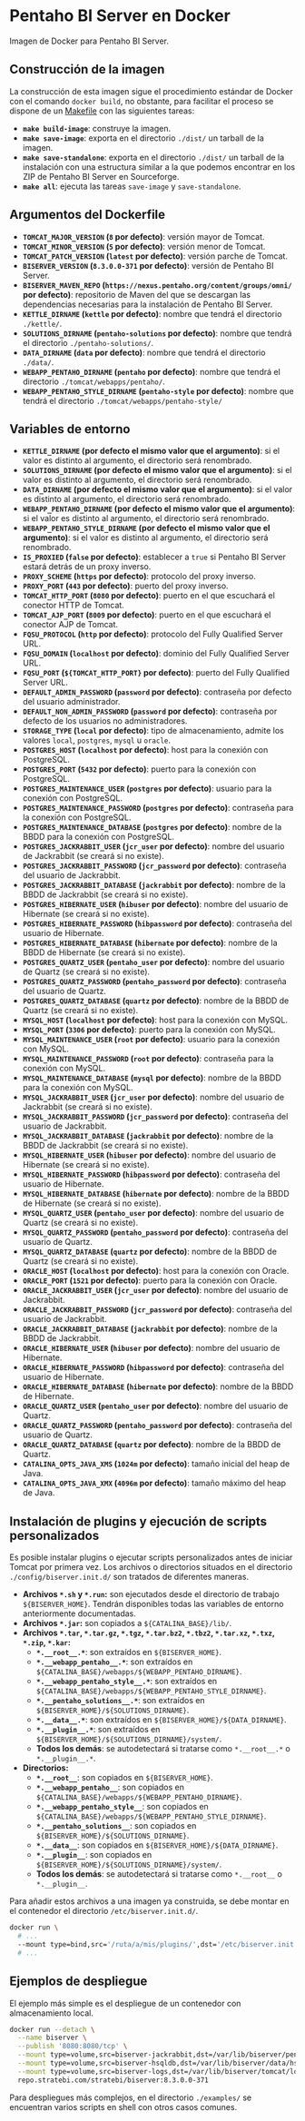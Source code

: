 # Pentaho BI Server en Docker

Imagen de Docker para Pentaho BI Server.

## Construcción de la imagen

La construcción de esta imagen sigue el procedimiento estándar de Docker con el comando `docker build`, no obstante, para facilitar el proceso se
dispone de un [Makefile](https://en.wikipedia.org/wiki/Makefile) con las siguientes tareas:

 * **`make build-image`**: construye la imagen.
 * **`make save-image`**: exporta en el directorio `./dist/` un tarball de la imagen.
 * **`make save-standalone`**: exporta en el directorio `./dist/` un tarball de la instalación con una estructura similar a la que podemos encontrar
   en los ZIP de Pentaho BI Server en Sourceforge.
 * **`make all`**: ejecuta las tareas `save-image` y `save-standalone`.

## Argumentos del Dockerfile

 * **`TOMCAT_MAJOR_VERSION` (`8` por defecto)**: versión mayor de Tomcat.
 * **`TOMCAT_MINOR_VERSION` (`5` por defecto)**: versión menor de Tomcat.
 * **`TOMCAT_PATCH_VERSION` (`latest` por defecto)**: versión parche de Tomcat.
 * **`BISERVER_VERSION` (`8.3.0.0-371` por defecto)**: versión de Pentaho BI Server.
 * **`BISERVER_MAVEN_REPO` (`https://nexus.pentaho.org/content/groups/omni/` por defecto)**: repositorio de Maven del que se descargan las
   dependencias necesarias para la instalación de Pentaho BI Server.
 * **`KETTLE_DIRNAME` (`kettle` por defecto)**: nombre que tendrá el directorio `./kettle/`.
 * **`SOLUTIONS_DIRNAME` (`pentaho-solutions` por defecto)**: nombre que tendrá el directorio `./pentaho-solutions/`.
 * **`DATA_DIRNAME` (`data` por defecto)**: nombre que tendrá el directorio `./data/`.
 * **`WEBAPP_PENTAHO_DIRNAME` (`pentaho` por defecto)**: nombre que tendrá el directorio `./tomcat/webapps/pentaho/`.
 * **`WEBAPP_PENTAHO_STYLE_DIRNAME` (`pentaho-style` por defecto)**: nombre que tendrá el directorio `./tomcat/webapps/pentaho-style/`

## Variables de entorno

 * **`KETTLE_DIRNAME` (por defecto el mismo valor que el argumento)**: si el valor es distinto al argumento, el directorio será renombrado.
 * **`SOLUTIONS_DIRNAME` (por defecto el mismo valor que el argumento)**: si el valor es distinto al argumento, el directorio será renombrado.
 * **`DATA_DIRNAME` (por defecto el mismo valor que el argumento)**: si el valor es distinto al argumento, el directorio será renombrado.
 * **`WEBAPP_PENTAHO_DIRNAME` (por defecto el mismo valor que el argumento)**: si el valor es distinto al argumento, el directorio será renombrado.
 * **`WEBAPP_PENTAHO_STYLE_DIRNAME` (por defecto el mismo valor que el argumento)**: si el valor es distinto al argumento, el directorio será
   renombrado.
 * **`IS_PROXIED` (`false` por defecto)**: establecer a `true` si Pentaho BI Server estará detrás de un proxy inverso.
 * **`PROXY_SCHEME` (`https` por defecto)**: protocolo del proxy inverso.
 * **`PROXY_PORT` (`443` por defecto)**: puerto del proxy inverso.
 * **`TOMCAT_HTTP_PORT` (`8080` por defecto)**: puerto en el que escuchará el conector HTTP de Tomcat.
 * **`TOMCAT_AJP_PORT` (`8009` por defecto)**: puerto en el que escuchará el conector AJP de Tomcat.
 * **`FQSU_PROTOCOL` (`http` por defecto)**: protocolo del Fully Qualified Server URL.
 * **`FQSU_DOMAIN` (`localhost` por defecto)**: dominio del Fully Qualified Server URL.
 * **`FQSU_PORT` (`${TOMCAT_HTTP_PORT}` por defecto)**: puerto del Fully Qualified Server URL.
 * **`DEFAULT_ADMIN_PASSWORD` (`password` por defecto)**: contraseña por defecto del usuario administrador.
 * **`DEFAULT_NON_ADMIN_PASSWORD` (`password` por defecto)**: contraseña por defecto de los usuarios no administradores.
 * **`STORAGE_TYPE` (`local` por defecto)**: tipo de almacenamiento, admite los valores `local`, `postgres`, `mysql` u `oracle`.
 * **`POSTGRES_HOST` (`localhost` por defecto)**: host para la conexión con PostgreSQL.
 * **`POSTGRES_PORT` (`5432` por defecto)**: puerto para la conexión con PostgreSQL.
 * **`POSTGRES_MAINTENANCE_USER` (`postgres` por defecto)**: usuario para la conexión con PostgreSQL.
 * **`POSTGRES_MAINTENANCE_PASSWORD` (`postgres` por defecto)**: contraseña para la conexión con PostgreSQL.
 * **`POSTGRES_MAINTENANCE_DATABASE` (`postgres` por defecto)**: nombre de la BBDD para la conexión con PostgreSQL.
 * **`POSTGRES_JACKRABBIT_USER` (`jcr_user` por defecto)**: nombre del usuario de Jackrabbit (se creará si no existe).
 * **`POSTGRES_JACKRABBIT_PASSWORD` (`jcr_password` por defecto)**: contraseña del usuario de Jackrabbit.
 * **`POSTGRES_JACKRABBIT_DATABASE` (`jackrabbit` por defecto)**: nombre de la BBDD de Jackrabbit (se creará si no existe).
 * **`POSTGRES_HIBERNATE_USER` (`hibuser` por defecto)**: nombre del usuario de Hibernate (se creará si no existe).
 * **`POSTGRES_HIBERNATE_PASSWORD` (`hibpassword` por defecto)**: contraseña del usuario de Hibernate.
 * **`POSTGRES_HIBERNATE_DATABASE` (`hibernate` por defecto)**: nombre de la BBDD de Hibernate (se creará si no existe).
 * **`POSTGRES_QUARTZ_USER` (`pentaho_user` por defecto)**: nombre del usuario de Quartz (se creará si no existe).
 * **`POSTGRES_QUARTZ_PASSWORD` (`pentaho_password` por defecto)**: contraseña del usuario de Quartz.
 * **`POSTGRES_QUARTZ_DATABASE` (`quartz` por defecto)**: nombre de la BBDD de Quartz (se creará si no existe).
 * **`MYSQL_HOST` (`localhost` por defecto)**: host para la conexión con MySQL.
 * **`MYSQL_PORT` (`3306` por defecto)**: puerto para la conexión con MySQL.
 * **`MYSQL_MAINTENANCE_USER` (`root` por defecto)**: usuario para la conexión con MySQL.
 * **`MYSQL_MAINTENANCE_PASSWORD` (`root` por defecto)**: contraseña para la conexión con MySQL.
 * **`MYSQL_MAINTENANCE_DATABASE` (`mysql` por defecto)**: nombre de la BBDD para la conexión con MySQL.
 * **`MYSQL_JACKRABBIT_USER` (`jcr_user` por defecto)**: nombre del usuario de Jackrabbit (se creará si no existe).
 * **`MYSQL_JACKRABBIT_PASSWORD` (`jcr_password` por defecto)**: contraseña del usuario de Jackrabbit.
 * **`MYSQL_JACKRABBIT_DATABASE` (`jackrabbit` por defecto)**: nombre de la BBDD de Jackrabbit (se creará si no existe).
 * **`MYSQL_HIBERNATE_USER` (`hibuser` por defecto)**: nombre del usuario de Hibernate (se creará si no existe).
 * **`MYSQL_HIBERNATE_PASSWORD` (`hibpassword` por defecto)**: contraseña del usuario de Hibernate.
 * **`MYSQL_HIBERNATE_DATABASE` (`hibernate` por defecto)**: nombre de la BBDD de Hibernate (se creará si no existe).
 * **`MYSQL_QUARTZ_USER` (`pentaho_user` por defecto)**: nombre del usuario de Quartz (se creará si no existe).
 * **`MYSQL_QUARTZ_PASSWORD` (`pentaho_password` por defecto)**: contraseña del usuario de Quartz.
 * **`MYSQL_QUARTZ_DATABASE` (`quartz` por defecto)**: nombre de la BBDD de Quartz (se creará si no existe).
 * **`ORACLE_HOST` (`localhost` por defecto)**: host para la conexión con Oracle.
 * **`ORACLE_PORT` (`1521` por defecto)**: puerto para la conexión con Oracle.
 * **`ORACLE_JACKRABBIT_USER` (`jcr_user` por defecto)**: nombre del usuario de Jackrabbit.
 * **`ORACLE_JACKRABBIT_PASSWORD` (`jcr_password` por defecto)**: contraseña del usuario de Jackrabbit.
 * **`ORACLE_JACKRABBIT_DATABASE` (`jackrabbit` por defecto)**: nombre de la BBDD de Jackrabbit.
 * **`ORACLE_HIBERNATE_USER` (`hibuser` por defecto)**: nombre del usuario de Hibernate.
 * **`ORACLE_HIBERNATE_PASSWORD` (`hibpassword` por defecto)**: contraseña del usuario de Hibernate.
 * **`ORACLE_HIBERNATE_DATABASE` (`hibernate` por defecto)**: nombre de la BBDD de Hibernate.
 * **`ORACLE_QUARTZ_USER` (`pentaho_user` por defecto)**: nombre del usuario de Quartz.
 * **`ORACLE_QUARTZ_PASSWORD` (`pentaho_password` por defecto)**: contraseña del usuario de Quartz.
 * **`ORACLE_QUARTZ_DATABASE` (`quartz` por defecto)**: nombre de la BBDD de Quartz.
 * **`CATALINA_OPTS_JAVA_XMS` (`1024m` por defecto)**: tamaño inicial del heap de Java.
 * **`CATALINA_OPTS_JAVA_XMX` (`4096m` por defecto)**: tamaño máximo del heap de Java.

## Instalación de plugins y ejecución de scripts personalizados

Es posible instalar plugins o ejecutar scripts personalizados antes de iniciar Tomcat por primera vez. Los archivos o directorios situados en el
directorio `./config/biserver.init.d/` son tratados de diferentes maneras.

 * **Archivos `*.sh` y `*.run`:** son ejecutados desde el directorio de trabajo `${BISERVER_HOME}`. Tendrán disponibles todas las variables de entorno
   anteriormente documentadas.
 * **Archivos `*.jar`:** son copiados a `${CATALINA_BASE}/lib/`.
 * **Archivos `*.tar`, `*.tar.gz`, `*.tgz`, `*.tar.bz2`, `*.tbz2`, `*.tar.xz`, `*.txz`, `*.zip`, `*.kar`:**
   * **`*.__root__.*`**: son extraídos en `${BISERVER_HOME}`.
   * **`*.__webapp_pentaho__.*`**: son extraídos en `${CATALINA_BASE}/webapps/${WEBAPP_PENTAHO_DIRNAME}`.
   * **`*.__webapp_pentaho_style__.*`**: son extraídos en `${CATALINA_BASE}/webapps/${WEBAPP_PENTAHO_STYLE_DIRNAME}`.
   * **`*.__pentaho_solutions__.*`**: son extraídos en `${BISERVER_HOME}/${SOLUTIONS_DIRNAME}`.
   * **`*.__data__.*`**: son extraídos en `${BISERVER_HOME}/${DATA_DIRNAME}`.
   * **`*.__plugin__.*`**: son extraídos en `${BISERVER_HOME}/${SOLUTIONS_DIRNAME}/system/`.
   * **Todos los demás**: se autodetectará si tratarse como `*.__root__.*` o `*.__plugin__.*`.
 * **Directorios:**
   * **`*.__root__`**: son copiados en `${BISERVER_HOME}`.
   * **`*.__webapp_pentaho__`**: son copiados en `${CATALINA_BASE}/webapps/${WEBAPP_PENTAHO_DIRNAME}`.
   * **`*.__webapp_pentaho_style__`**: son copiados en `${CATALINA_BASE}/webapps/${WEBAPP_PENTAHO_STYLE_DIRNAME}`.
   * **`*.__pentaho_solutions__`**: son copiados en `${BISERVER_HOME}/${SOLUTIONS_DIRNAME}`.
   * **`*.__data__`**: son copiados en `${BISERVER_HOME}/${DATA_DIRNAME}`.
   * **`*.__plugin__`**: son copiados en `${BISERVER_HOME}/${SOLUTIONS_DIRNAME}/system/`.
   * **Todos los demás**: se autodetectará si tratarse como `*.__root__` o `*.__plugin__`.

Para añadir estos archivos a una imagen ya construida, se debe montar en el contenedor el directorio `/etc/biserver.init.d/`.

```sh
docker run \
  # ...
  --mount type=bind,src='/ruta/a/mis/plugins/',dst='/etc/biserver.init.d/',ro \
  # ...
```

## Ejemplos de despliegue

El ejemplo más simple es el despliegue de un contenedor con almacenamiento local.

```sh
docker run --detach \
  --name biserver \
  --publish '8080:8080/tcp' \
  --mount type=volume,src=biserver-jackrabbit,dst=/var/lib/biserver/pentaho-solutions/system/jackrabbit/repository/ \
  --mount type=volume,src=biserver-hsqldb,dst=/var/lib/biserver/data/hsqldb/ \
  --mount type=volume,src=biserver-logs,dst=/var/lib/biserver/tomcat/logs/ \
  repo.stratebi.com/stratebi/biserver:8.3.0.0-371
```

Para despliegues más complejos, en el directorio `./examples/` se encuentran varios scripts en shell con otros casos comunes.
